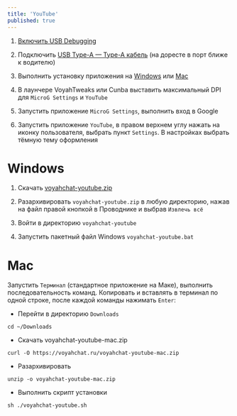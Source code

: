 ```yaml
---
title: 'YouTube'
published: true
---
```


1. [Включить USB Debugging](https://voyahchat.ru/common/usb-debugging)

2. Подключить [USB Type-A — Type-A кабель](https://voyahchat.ru/common/cable) (на доресте в порт ближе к водителю)

3. Выполнить установку приложения на [Windows](#windows) или [Mac](#mac)

4. В лаунчере VoyahTweaks или Cunba выставить максимальный DPI для `MicroG Settings` и `YouTube`

5. Запустить приложение `MicroG Settings`, выполнить вход в Google

6. Запустить приложение `YouTubе`, в правом верхнем углу нажать на иконку пользователя, выбрать пункт `Settings`. В настройках выбрать тёмную тему оформления

# Windows

1. Скачать [voyahchat-youtube.zip](/voyahchat-youtube.zip)

2. Разархивировать `voyahchat-youtube.zip` в любую директорию, нажав на файл правой кнопкой в Проводнике и выбрав `Извлечь всё`

3. Войти в директорию `voyahchat-youtube`

4. Запустить пакетный файл Windows `voyahchat-youtube.bat`

# Mac

Запустить `Терминал` (стандартное приложение на Маке), выполнить последовательность команд. Копировать и вставлять в терминал по одной строке, после каждой команды нажимать `Enter`:
  * Перейти в директорию `Downloads`
```
cd ~/Downloads
```
  * Скачать voyahchat-youtube-mac.zip
```
curl -O https://voyahchat.ru/voyahchat-youtube-mac.zip
 ```
  * Разархивировать
```
unzip -o voyahchat-youtube-mac.zip
```
  * Выполнить скрипт установки
```
sh ./voyahchat-youtube.sh
```

